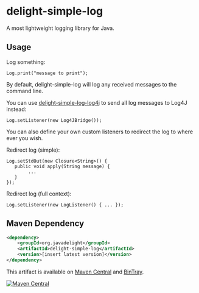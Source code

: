 # delight-simple-log

A most lightweight logging library for Java.

## Usage

Log something:

    Log.print("message to print");
    
By default, delight-simple-log will log any received messages to the command line.

You can use [delight-simple-log-log4j](https://github.com/javadelight/delight-simple-log-log4j) to send all
log messages to Log4J instead:

```
Log.setListener(new Log4JBridge());
```

You can also define your own custom listeners to redirect the log to where ever you wish.

Redirect log (simple):

    Log.setStdOut(new Closure<String>() {
       public void apply(String message) {
       		...
       }
    });

Redirect log (full context):

```
Log.setListener(new LogListener() { ... });
```

## Maven Dependency

```xml
<dependency>
    <groupId>org.javadelight</groupId>
    <artifactId>delight-simple-log</artifactId>
    <version>[insert latest version]</version>
</dependency>
```

This artifact is available on [Maven Central](https://search.maven.org/#search%7Cga%7C1%7Cdelight-simple-log) and 
[BinTray](https://bintray.com/javadelight/javadelight/delight-simple-log).

[![Maven Central](https://img.shields.io/maven-central/v/org.javadelight/delight-simple-log.svg)](https://search.maven.org/#search%7Cga%7C1%7Cdelight-simple-log)
